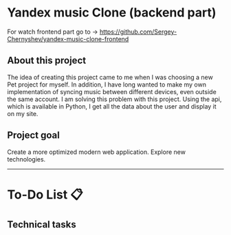 # Yandex music Clone (backend part)


For watch frontend part go to ->  https://github.com/Sergey-Chernyshev/yandex-music-clone-frontend

## About this project
The idea of creating this project came to me when I was choosing a new Pet project for myself. In addition, I have long wanted to make my own implementation of syncing music between different devices, even outside the same account. I am solving this problem with this project. Using the api, which is available in Python, I get all the data about the user and display it on my site.

## Project goal
Create a more optimized modern web application. Explore new technologies.

-------------------
# To-Do List 📋

## Technical tasks





